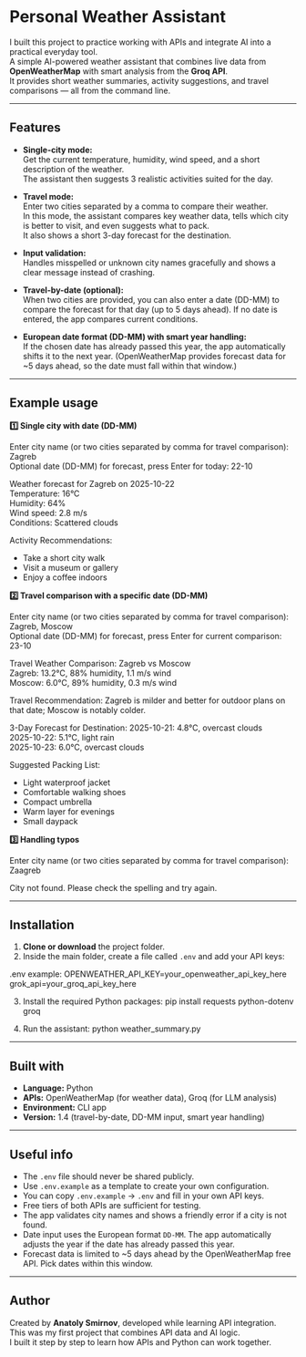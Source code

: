 # Personal Weather Assistant

I built this project to practice working with APIs and integrate AI into a practical everyday tool.  
A simple AI-powered weather assistant that combines live data from **OpenWeatherMap** with smart analysis from the **Groq API**.  
It provides short weather summaries, activity suggestions, and travel comparisons — all from the command line.

---

## Features

- **Single-city mode:**  
  Get the current temperature, humidity, wind speed, and a short description of the weather.  
  The assistant then suggests 3 realistic activities suited for the day.

- **Travel mode:**  
  Enter two cities separated by a comma to compare their weather.  
  In this mode, the assistant compares key weather data, tells which city is better to visit, and even suggests what to pack.  
  It also shows a short 3-day forecast for the destination.

- **Input validation:**  
  Handles misspelled or unknown city names gracefully and shows a clear message instead of crashing.

- **Travel-by-date (optional):**  
  When two cities are provided, you can also enter a date (DD-MM) to compare the forecast for that day (up to 5 days ahead). If no date is entered, the app compares current conditions.

- **European date format (DD-MM) with smart year handling:**  
  If the chosen date has already passed this year, the app automatically shifts it to the next year. (OpenWeatherMap provides forecast data for ~5 days ahead, so the date must fall within that window.)


---

## Example usage

**1️⃣ Single city with date (DD-MM)**

Enter city name (or two cities separated by comma for travel comparison): Zagreb  
Optional date (DD-MM) for forecast, press Enter for today: 22-10

Weather forecast for Zagreb on 2025-10-22  
Temperature: 16°C  
Humidity: 64%  
Wind speed: 2.8 m/s  
Conditions: Scattered clouds

Activity Recommendations:
- Take a short city walk
- Visit a museum or gallery
- Enjoy a coffee indoors


**2️⃣ Travel comparison with a specific date (DD-MM)**

Enter city name (or two cities separated by comma for travel comparison): Zagreb, Moscow  
Optional date (DD-MM) for forecast, press Enter for current comparison: 23-10

Travel Weather Comparison: Zagreb vs Moscow  
Zagreb: 13.2°C, 88% humidity, 1.1 m/s wind  
Moscow: 6.0°C, 89% humidity, 0.3 m/s wind

Travel Recommendation:
Zagreb is milder and better for outdoor plans on that date; Moscow is notably colder.

3-Day Forecast for Destination:
2025-10-21: 4.8°C, overcast clouds  
2025-10-22: 5.1°C, light rain  
2025-10-23: 6.0°C, overcast clouds

Suggested Packing List:
- Light waterproof jacket  
- Comfortable walking shoes  
- Compact umbrella  
- Warm layer for evenings  
- Small daypack


**3️⃣ Handling typos**

Enter city name (or two cities separated by comma for travel comparison): Zaagreb

City not found. Please check the spelling and try again.


---

## Installation

1. **Clone or download** the project folder.  
2. Inside the main folder, create a file called `.env` and add your API keys:

.env example:
OPENWEATHER_API_KEY=your_openweather_api_key_here
grok_api=your_groq_api_key_here

3. Install the required Python packages:
pip install requests python-dotenv groq


4. Run the assistant:
python weather_summary.py


---

## Built with
- **Language:** Python  
- **APIs:** OpenWeatherMap (for weather data), Groq (for LLM analysis)  
- **Environment:** CLI app  
- **Version:** 1.4 (travel-by-date, DD-MM input, smart year handling)

---

## Useful info
- The `.env` file should never be shared publicly.  
- Use `.env.example` as a template to create your own configuration.  
- You can copy `.env.example` → `.env` and fill in your own API keys.
- Free tiers of both APIs are sufficient for testing.
- The app validates city names and shows a friendly error if a city is not found.
- Date input uses the European format `DD-MM`. The app automatically adjusts the year if the date has already passed this year.
- Forecast data is limited to ~5 days ahead by the OpenWeatherMap free API. Pick dates within this window.

---

## Author
Created by **Anatoly Smirnov**, developed while learning API integration.  
This was my first project that combines API data and AI logic.  
I built it step by step to learn how APIs and Python can work together.
